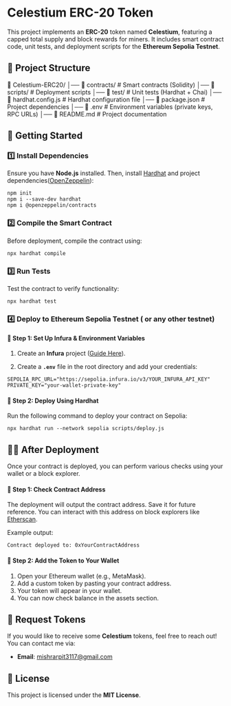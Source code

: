 
# Celestium ERC-20 Token

  

This project implements an **ERC-20** token named **Celestium**, featuring a capped total supply and block rewards for miners. It includes smart contract code, unit tests, and deployment scripts for the **Ethereum Sepolia Testnet**.

  

## 📁 Project Structure

  

📂 Celestium-ERC20/ 
│── 📂 contracts/ # Smart contracts (Solidity) 
│── 📂 scripts/ # Deployment scripts 
│── 📂 test/ # Unit tests (Hardhat + Chai) 
│── 📄 hardhat.config.js # Hardhat configuration file 
│── 📄 package.json # Project dependencies 
│── 📄 .env # Environment variables (private keys, RPC URLs) 
│── 📄 README.md # Project documentation



## 🚀 Getting Started

### 1️⃣ Install Dependencies
Ensure you have **Node.js** installed. Then, install [Hardhat](https://hardhat.org/) and project dependencies([OpenZeppelin](https://www.openzeppelin.com/)):

```shell
npm init
npm i --save-dev hardhat
npm i @openzeppelin/contracts
```
### 2️⃣ Compile the Smart Contract

Before deployment, compile the contract using:

```shell
npx hardhat compile
```
### 3️⃣ Run Tests

Test the contract to verify functionality:
```shell
npx hardhat test
```
### 4️⃣ Deploy to Ethereum Sepolia Testnet ( or any other testnet)

#### 🔹 Step 1: Set Up Infura & Environment Variables

1.  Create an **Infura** project ([Guide Here](https://infura.io/)).
    
2.  Create a **`.env`** file in the root directory and add your credentials:
```shell
SEPOLIA_RPC_URL="https://sepolia.infura.io/v3/YOUR_INFURA_API_KEY"
PRIVATE_KEY="your-wallet-private-key"
```
#### 🔹 Step 2: Deploy Using Hardhat

Run the following command to deploy your contract on Sepolia:
```shell
npx hardhat run --network sepolia scripts/deploy.js 
```
## 🧑‍💻 After Deployment

Once your contract is deployed, you can perform various checks using your wallet or a block explorer.

#### 🔹 Step 1: Check Contract Address

The deployment will output the contract address. Save it for future reference. You can interact with this address on block explorers like [Etherscan](https://sepolia.etherscan.io/).

Example output:
```shell
Contract deployed to: 0xYourContractAddress
```
#### 🔹 Step 2: Add the Token to Your Wallet

1.  Open your Ethereum wallet (e.g., MetaMask).
2.  Add a custom token by pasting your contract address.
3.  Your  token will appear in your wallet.
4.  You can now check balance in the assets section.


## 💌 Request Tokens

If you would like to receive some **Celestium** tokens, feel free to reach out! You can contact me via:


-   **Email**: mishrarpit3117@gmail.com

  



## 📜 License

This project is licensed under the **MIT License**.